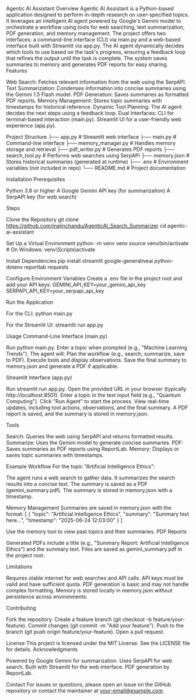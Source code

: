 Agentic AI Assistant
Overview
Agentic AI Assistant is a Python-based application designed to perform in-depth research on user-specified topics. It leverages an intelligent AI agent powered by Google's Gemini model to orchestrate a workflow using tools for web searching, text summarization, PDF generation, and memory management. The project offers two interfaces: a command-line interface (CLI) via main.py and a web-based interface built with Streamlit via app.py.
The AI agent dynamically decides which tools to use based on the task's progress, ensuring a feedback loop that refines the output until the task is complete. The system saves summaries to memory and generates PDF reports for easy sharing.
Features

Web Search: Fetches relevant information from the web using the SerpAPI.
Text Summarization: Condenses information into concise summaries using the Gemini 1.5 Flash model.
PDF Generation: Saves summaries as formatted PDF reports.
Memory Management: Stores topic summaries with timestamps for historical reference.
Dynamic Tool Planning: The AI agent decides the next steps using a feedback loop.
Dual Interfaces:
CLI for terminal-based interaction (main.py).
Streamlit UI for a user-friendly web experience (app.py).



Project Structure
├── app.py                # Streamlit web interface
├── main.py               # Command-line interface
├── memory_manager.py     # Handles memory storage and retrieval
├── pdf_writer.py         # Generates PDF reports
├── search_tool.py        # Performs web searches using SerpAPI
├── memory.json           # Stores historical summaries (generated at runtime)
├── .env                  # Environment variables (not included in repo)
└── README.md             # Project documentation

Installation
Prerequisites

Python 3.8 or higher
A Google Gemini API key (for summarization)
A SerpAPI key (for web search)

Steps

Clone the Repository
git clone https://github.com/majinchandu/AgenticAI_Search_Summarizer
cd agentic-ai-assistant


Set Up a Virtual Environment
python -m venv venv
source venv/bin/activate  # On Windows: venv\Scripts\activate


Install Dependencies
pip install streamlit google-generativeai python-dotenv reportlab requests


Configure Environment Variables
Create a .env file in the project root and add your API keys:
GEMINI_API_KEY=your_gemini_api_key
SERPAPI_API_KEY=your_serpapi_api_key


Run the Application

For the CLI:
python main.py


For the Streamlit UI:
streamlit run app.py





Usage
Command-Line Interface (main.py)

Run python main.py.
Enter a topic when prompted (e.g., "Machine Learning Trends").
The agent will:
Plan the workflow (e.g., search, summarize, save to PDF).
Execute tools and display observations.
Save the final summary to memory.json and generate a PDF if applicable.



Streamlit Interface (app.py)

Run streamlit run app.py.
Open the provided URL in your browser (typically http://localhost:8501).
Enter a topic in the text input field (e.g., "Quantum Computing").
Click "Run Agent" to start the process.
View real-time updates, including tool actions, observations, and the final summary.
A PDF report is saved, and the summary is stored in memory.json.

Tools

Search: Queries the web using SerpAPI and returns formatted results.
Summarize: Uses the Gemini model to generate concise summaries.
PDF: Saves summaries as PDF reports using ReportLab.
Memory: Displays or saves topic summaries with timestamps.

Example Workflow
For the topic "Artificial Intelligence Ethics":

The agent runs a web search to gather data.
It summarizes the search results into a concise text.
The summary is saved as a PDF (gemini_summary.pdf).
The summary is stored in memory.json with a timestamp.

Memory Management
Summaries are saved in memory.json with the format:
[
  {
    "topic": "Artificial Intelligence Ethics",
    "summary": "Summary text here...",
    "timestamp": "2025-06-24 12:03:00"
  }
]

Use the memory tool to view past topics and their summaries.
PDF Reports

Generated PDFs include a title (e.g., "Summary Report: Artificial Intelligence Ethics") and the summary text.
Files are saved as gemini_summary.pdf in the project root.

Limitations

Requires stable internet for web searches and API calls.
API keys must be valid and have sufficient quota.
PDF generation is basic and may not handle complex formatting.
Memory is stored locally in memory.json without persistence across environments.

Contributing

Fork the repository.
Create a feature branch (git checkout -b feature/your-feature).
Commit changes (git commit -m "Add your feature").
Push to the branch (git push origin feature/your-feature).
Open a pull request.

License
This project is licensed under the MIT License. See the LICENSE file for details.
Acknowledgments

Powered by Google Gemini for summarization.
Uses SerpAPI for web search.
Built with Streamlit for the web interface.
PDF generation by ReportLab.

Contact
For issues or questions, please open an issue on the GitHub repository or contact the maintainer at your-email@example.com.